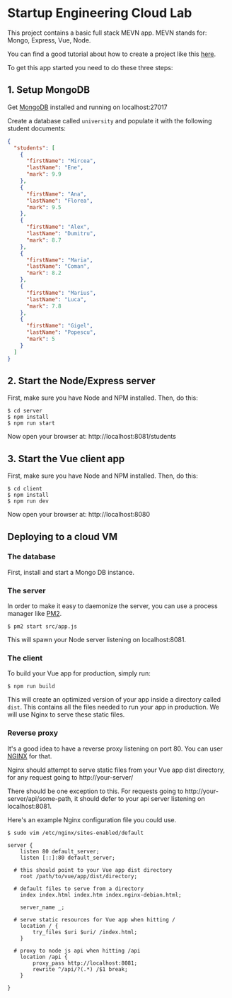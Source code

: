 # Startup Engineering Cloud Lab

This project contains a basic full stack MEVN app. MEVN stands for: Mongo, Express, Vue, Node.

You can find a good tutorial about how to create a project like this [here](https://medium.com/@anaida07/mevn-stack-application-part-1-3a27b61dcae0).

To get this app started you need to do these three steps:

## 1. Setup MongoDB

Get [MongoDB](https://docs.mongodb.com/manual/installation/) installed and running on localhost:27017

Create a database called ```university``` and populate it with the following student documents:

```json
{
  "students": [
    {
      "firstName": "Mircea",
      "lastName": "Ene",
      "mark": 9.9
    },
    {
      "firstName": "Ana",
      "lastName": "Florea",
      "mark": 9.5
    },
    {
      "firstName": "Alex",
      "lastName": "Dumitru",
      "mark": 8.7
    },
    {
      "firstName": "Maria",
      "lastName": "Coman",
      "mark": 8.2
    },
    {
      "firstName": "Marius",
      "lastName": "Luca",
      "mark": 7.8
    },
    {
      "firstName": "Gigel",
      "lastName": "Popescu",
      "mark": 5
    }
  ]
}
```

## 2. Start the Node/Express server

First, make sure you have Node and NPM installed. Then, do this:

```
$ cd server
$ npm install
$ npm run start
```

Now open your browser at: http://localhost:8081/students

## 3. Start the Vue client app

First, make sure you have Node and NPM installed. Then, do this:

```
$ cd client
$ npm install
$ npm run dev
```

Now open your browser at: http://localhost:8080

## Deploying to a cloud VM

### The database

First, install and start a Mongo DB instance.

### The server

In order to make it easy to daemonize the server, you can use a process manager like [PM2](http://pm2.keymetrics.io/).

```
$ pm2 start src/app.js
```

This will spawn your Node server listening on localhost:8081.

### The client

To build your Vue app for production, simply run:

```
$ npm run build
```

This will create an optimized version of your app inside a directory called ```dist```. This contains all the files needed to run your app in production. We will use Nginx to serve these static files.

### Reverse proxy

It's a good idea to have a reverse proxy listening on port 80. You can user [NGINX](https://nginx.org/) for that.

Nginx should attempt to serve static files from your Vue app dist directory, for any request going to http://your-server/

There should be one exception to this. For requests going to http://your-server/api/some-path, it should defer to your api server listening on localhost:8081.

Here's an example Nginx configuration file you could use.

```
$ sudo vim /etc/nginx/sites-enabled/default
```

```
server {
	listen 80 default_server;
	listen [::]:80 default_server;

  # this should point to your Vue app dist directory
	root /path/to/vue/app/dist/directory; 

  # default files to serve from a directory
	index index.html index.htm index.nginx-debian.html;

	server_name _;

  # serve static resources for Vue app when hitting /
	location / {
		try_files $uri $uri/ /index.html;
	}

  # proxy to node js api when hitting /api
	location /api {
		proxy_pass http://localhost:8081;
		rewrite ^/api/?(.*) /$1 break;
	}

}
```
